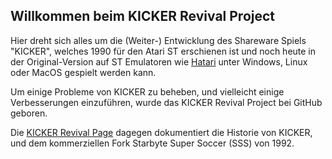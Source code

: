 ## Willkommen beim KICKER Revival Project

Hier dreht sich alles um die (Weiter-) Entwicklung des Shareware Spiels "KICKER", welches 1990 für den Atari ST erschienen ist und noch heute in der Original-Version auf ST Emulatoren wie [Hatari](https://hatari.tuxfamily.org/download.html) unter Windows, Linux oder MacOS gespielt werden kann.

Um einige Probleme von KICKER zu beheben, und vielleicht einige Verbesserungen einzuführen, wurde das KICKER Revival Project bei GitHub geboren.

Die [KICKER Revival Page](http://kicker.weigand.xyz/) dagegen dokumentiert die Historie von KICKER, und dem kommerziellen Fork Starbyte Super Soccer (SSS) von 1992.

